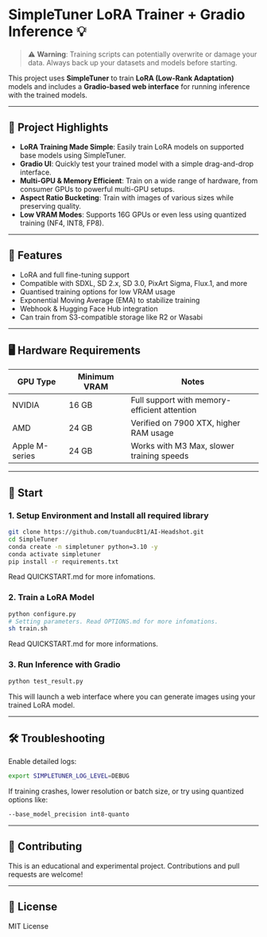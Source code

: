 # SimpleTuner LoRA Trainer + Gradio Inference 💡

> ⚠️ **Warning**: Training scripts can potentially overwrite or damage your data. Always back up your datasets and models before starting.

This project uses **SimpleTuner** to train **LoRA (Low-Rank Adaptation)** models and includes a **Gradio-based web interface** for running inference with the trained models.

---

## 📌 Project Highlights

- **LoRA Training Made Simple**: Easily train LoRA models on supported base models using SimpleTuner.
- **Gradio UI**: Quickly test your trained model with a simple drag-and-drop interface.
- **Multi-GPU & Memory Efficient**: Train on a wide range of hardware, from consumer GPUs to powerful multi-GPU setups.
- **Aspect Ratio Bucketing**: Train with images of various sizes while preserving quality.
- **Low VRAM Modes**: Supports 16G GPUs or even less using quantized training (NF4, INT8, FP8).

---

## 🔧 Features

- LoRA and full fine-tuning support
- Compatible with SDXL, SD 2.x, SD 3.0, PixArt Sigma, Flux.1, and more
- Quantised training options for low VRAM usage
- Exponential Moving Average (EMA) to stabilize training
- Webhook & Hugging Face Hub integration
- Can train from S3-compatible storage like R2 or Wasabi

---

## 🖥 Hardware Requirements

| GPU Type     | Minimum VRAM | Notes                                      |
|--------------|--------------|--------------------------------------------|
| NVIDIA       | 16 GB        | Full support with memory-efficient attention |
| AMD          | 24 GB        | Verified on 7900 XTX, higher RAM usage     |
| Apple M-series | 24 GB     | Works with M3 Max, slower training speeds   |

---

## 🚀 Start

### 1. Setup Environment and Install all required library
```bash
git clone https://github.com/tuanduc8t1/AI-Headshot.git
cd SimpleTuner
conda create -n simpletuner python=3.10 -y
conda activate simpletuner
pip install -r requirements.txt
```
Read QUICKSTART.md for more infomations. 

### 2. Train a LoRA Model
```bash
python configure.py
# Setting parameters. Read OPTIONS.md for more infomations. 
sh train.sh
```
Read QUICKSTART.md for more informations.

### 3. Run Inference with Gradio
```bash
python test_result.py
```
This will launch a web interface where you can generate images using your trained LoRA model.

---

## 🛠 Troubleshooting

Enable detailed logs:

```bash
export SIMPLETUNER_LOG_LEVEL=DEBUG
```

If training crashes, lower resolution or batch size, or try using quantized options like:

```bash
--base_model_precision int8-quanto
```

---

## 🤝 Contributing

This is an educational and experimental project. Contributions and pull requests are welcome!

---

## 📢 License

MIT License
